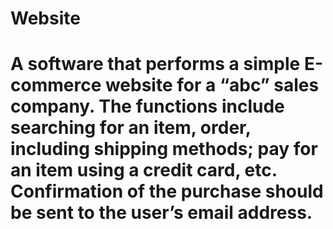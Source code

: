 # Website
# A software that performs a simple E-commerce website for a “abc” sales company. The functions include searching for an item, order, including shipping methods; pay for an item using a credit card, etc. Confirmation of the purchase should be sent to the user’s email address. 
